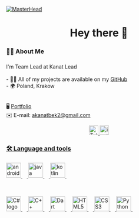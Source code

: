 [![MasterHead](https://1.bp.blogspot.com/-7A4WynwLsMw/XbBpCXG8fHI/AAAAAAAAMt4/uOa1bpLskYgrwGbllhSu2SDj_Mig8SXJQCLcBGAsYHQ/s1600/2000_600px.gif)](https://github.com/TheDavich)

###

<h1 align="center">Hey there 👋</h1>

###

<h3 align="left">👨‍💻  About Me</h3>

###

<p align="left">I'm Team Lead at Kanat Lead<br>
<br>- 👨‍💻 All of my projects are available on my <a href="https://github.com/0adik0?tab=repositories">GitHub</a>
<br>- 🌍 Poland, Krakow

<br>🖥️ [Portfolio](https://https://cv-adlet.space/)
<br>✉️ E-mail: [akanatbek2@gmail.com](akanatbek2@gmail.com)

<div align="center">
  <a href="https://t.me/potomyznaesh" target="_blank">
    <img src="https://img.shields.io/badge/Telegram-2CA5E0?style=for-the-badge&logo=telegram&logoColor=white" height="25" alt="Telegram logo"  />
  </a>
  <a href="https://www.instagram.com/_boy_is_insta_/" target="_blank">
    <img src="https://img.shields.io/static/v1?message=Instagram&logo=instagram&label=&color=E4405F&logoColor=white&labelColor=&style=for-the-badge" height="25" alt="instagram logo"  />
<br>

<h3 align="left">🛠 Language and tools</h3>

###

<div align="left">
  <img src="https://img.shields.io/badge/Android%20Studio-3DDC84.svg?style=for-the-badge&logo=android-studio&logoColor=white" height="40" alt="androidstudio logo" />
  <img width="12" />
  <img src="https://img.shields.io/badge/java-%23ED8B00.svg?style=for-the-badge&logo=openjdk&logoColor=white" height="40" alt="java logo" />
  <img width="12" />
  <img src="https://img.shields.io/badge/kotlin-%237F52FF.svg?style=for-the-badge&logo=kotlin&logoColor=white" height="40" alt="kotlin logo" />
  <img width="12" />

  <br><br>
  <img src="https://img.shields.io/badge/c%23-%23239120.svg?style=for-the-badge&logo=c-sharp&logoColor=white" height="40" alt="C# logo" />
  <img width="12" />
  <img src="https://img.shields.io/badge/c++-%2300599C.svg?style=for-the-badge&logo=c%2B%2B&logoColor=white" height="40" alt="C++ logo" />
  <img width="12" />
  <img src="https://img.shields.io/badge/dart-%230175C2.svg?style=for-the-badge&logo=dart&logoColor=white" height="40" alt="Dart logo" />
  <img width="12" />
  <img src="https://img.shields.io/badge/html5-%23E34F26.svg?style=for-the-badge&logo=html5&logoColor=white" height="40" alt="HTML5 logo" />
  <img width="12" />
  <img src="https://img.shields.io/badge/css3-%231572B6.svg?style=for-the-badge&logo=css3&logoColor=white" height="40" alt="CSS3 logo" />
  <img width="12" />
  <img src="https://img.shields.io/badge/python-3670A0?style=for-the-badge&logo=python&logoColor=ffdd54" height="40" alt="Python logo" />
  <img width="12" />
  
</div>
<br>
<br>
